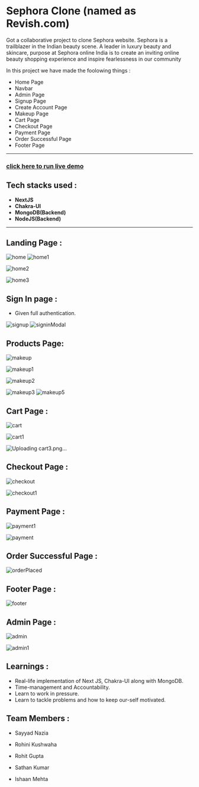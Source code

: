 # Sephora Clone (named as Revish.com)
Got a collaborative project to clone Sephora website. Sephora is a trailblazer in the Indian beauty scene. A leader in luxury beauty and skincare, purpose at Sephora online India is to create an inviting online beauty shopping experience and inspire fearlessness in our community

In this project we have made the foolowing things :
 - Home Page
 - Navbar
 - Admin Page
 - Signup Page
 - Create Account Page
 - Makeup Page
 - Cart Page
 - Checkout Page
 - Payment Page
 - Order Successful Page
 - Footer Page

---

### [click here to run live demo](https://revish.vercel.app/)

## Tech stacks used :
* **NextJS**
* **Chakra-UI**
* **MongoDB(Backend)**
* **NodeJS(Backend)**

***
## Landing Page :
![home](https://user-images.githubusercontent.com/105919527/208643644-bd7594eb-442c-4772-9bdb-94638d8f56cf.png)
![home1](https://user-images.githubusercontent.com/105919527/208643695-c57e498e-3e7c-4919-8848-ca276d5dcf90.png)


![home2](https://user-images.githubusercontent.com/105919527/208643750-70d10a70-22e0-4a21-a568-0f0f5230cfb4.png)

![home3](https://user-images.githubusercontent.com/105919527/208643830-1af77a83-240d-4ecf-b5fb-5176a18bbbf1.png)


## Sign In page :

- Given full authentication.


![signup](https://user-images.githubusercontent.com/105919527/208643953-1d5f3ef2-c4b5-45af-9f7e-f8ce830f5104.png)
![signinModal](https://user-images.githubusercontent.com/105919527/208643973-ff31ce62-6ab7-48a2-87e1-3a99e9349339.png)

## Products Page:
![makeup](https://user-images.githubusercontent.com/105919527/208644041-dec10767-0736-4bcb-a74f-41cf851313c1.png)

![makeup1](https://user-images.githubusercontent.com/105919527/208644048-18f3156c-efbb-48d2-9326-8339974dd4e0.png)

![makeup2](https://user-images.githubusercontent.com/105919527/208644064-f5f44b8e-7d7d-4f08-91b0-05bf1a55b1cc.png)

![makeup3](https://user-images.githubusercontent.com/105919527/208644078-5c15e9ea-4c1e-44b2-80ff-fa535526dec6.png)
![makeup5](https://user-images.githubusercontent.com/105919527/208644093-c56f3e9b-e7ef-46da-a5cb-81ecb0c8326b.png)


## Cart Page : 

![cart](https://user-images.githubusercontent.com/105919527/208644164-ec246353-8ae8-4a50-bb41-694c775e258a.png)

![cart1](https://user-images.githubusercontent.com/105919527/208644175-7be31562-591a-40fe-a7c4-7ce81f8d5f04.png)

![Uploading cart3.png…]()


## Checkout Page :
![checkout](https://user-images.githubusercontent.com/105919527/208644253-a0891863-852f-47e3-87f1-27f3bee31910.png)

![checkout1](https://user-images.githubusercontent.com/105919527/208644342-263c18c0-1740-4190-b992-5154cc9e1f5e.png)


## Payment Page :

![payment1](https://user-images.githubusercontent.com/105919527/208644407-17b49e65-d996-4598-b801-7838dc4242d7.png)

![payment](https://user-images.githubusercontent.com/105919527/208644396-dda53e0e-15b3-4272-9889-b2a6ce5e0f1e.png)

## Order Successful Page : 


![orderPlaced](https://user-images.githubusercontent.com/105919527/208644482-6c164079-f2c6-4c82-a600-c68a2270b667.png)


## Footer Page :
![footer](https://user-images.githubusercontent.com/105919527/208644537-2398a3b2-e6a7-4509-8d65-a766c6058fe6.png)


## Admin Page :
![admin](https://user-images.githubusercontent.com/105919527/208644567-5f4df969-fafa-4c95-8d93-edfd3b5f1ddd.png)

![admin1](https://user-images.githubusercontent.com/105919527/208644582-662bfa36-1830-48bc-8ccb-a1758e53eaf8.png)

 

## Learnings :
- Real-life implementation of Next JS, Chakra-UI along with MongoDB.
- Time-management and Accountability.
- Learn to work in pressure.
- Learn to tackle problems and how to keep our-self motivated.
  
## Team Members : 

- Sayyad Nazia
  
- Rohini Kushwaha

- Rohit Gupta

- Sathan Kumar

- Ishaan Mehta








